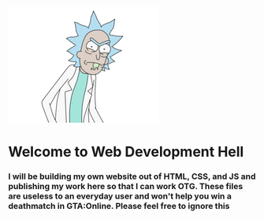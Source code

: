 <img src="images/rick.png">
<h1>Welcome to Web Development Hell</h1>

<h3>I will be building my own website out of HTML, CSS, and JS and publishing my work here so that I can work OTG. These files are useless to an everyday user and won't help you win a deathmatch in GTA:Online. Please feel free to ignore this</h3>
